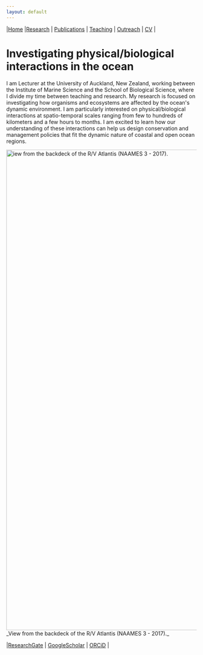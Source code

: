 ```yaml
---
layout: default
---
```


|[Home](./index.html) |[Research](./research.html)          | [Publications](./publications.html)            | [Teaching](./teaching.html)   |  [Outreach](./outreach.html)         | [CV](./vita.html)     |

# Investigating physical/biological interactions in the ocean

I am Lecturer at the University of Auckland, New Zealand, working between the Institute of Marine Science and the School of Biological Science, where I divide my time between teaching and research. My research is focused on investigating how organisms and ecosystems are affected by the ocean's dynamic environment. I am particularly interested on physical/biological interactions at spatio-temporal scales ranging from few to hundreds of kilometers and a few hours to months. I am excited to learn how our understanding of these interactions can help us design conservation and management policies that fit the dynamic nature of coastal and open ocean regions.

<img src="images/at-sea.jpg" alt="iew from the backdeck of the R/V Atlantis (NAAMES 3 - 2017)." width="1270"/>
_View from the backdeck of the R/V Atlantis (NAAMES 3 - 2017)._


|[ResearchGate](https://www.researchgate.net/profile/Alice_Penna) | [GoogleScholar](https://scholar.google.com/citations?user=CP3iCFkAAAAJ&hl=en) | [ORCiD](https://orcid.org/0000-0002-7579-3610) |


                    
